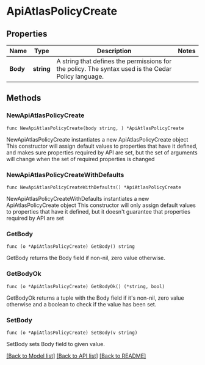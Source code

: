 # ApiAtlasPolicyCreate

## Properties

Name | Type | Description | Notes
------------ | ------------- | ------------- | -------------
**Body** | **string** | A string that defines the permissions for the policy. The syntax used is the Cedar Policy language. | 

## Methods

### NewApiAtlasPolicyCreate

`func NewApiAtlasPolicyCreate(body string, ) *ApiAtlasPolicyCreate`

NewApiAtlasPolicyCreate instantiates a new ApiAtlasPolicyCreate object
This constructor will assign default values to properties that have it defined,
and makes sure properties required by API are set, but the set of arguments
will change when the set of required properties is changed

### NewApiAtlasPolicyCreateWithDefaults

`func NewApiAtlasPolicyCreateWithDefaults() *ApiAtlasPolicyCreate`

NewApiAtlasPolicyCreateWithDefaults instantiates a new ApiAtlasPolicyCreate object
This constructor will only assign default values to properties that have it defined,
but it doesn't guarantee that properties required by API are set

### GetBody

`func (o *ApiAtlasPolicyCreate) GetBody() string`

GetBody returns the Body field if non-nil, zero value otherwise.

### GetBodyOk

`func (o *ApiAtlasPolicyCreate) GetBodyOk() (*string, bool)`

GetBodyOk returns a tuple with the Body field if it's non-nil, zero value otherwise
and a boolean to check if the value has been set.

### SetBody

`func (o *ApiAtlasPolicyCreate) SetBody(v string)`

SetBody sets Body field to given value.


[[Back to Model list]](../README.md#documentation-for-models) [[Back to API list]](../README.md#documentation-for-api-endpoints) [[Back to README]](../README.md)


